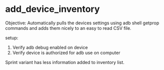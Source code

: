 # add_device_inventory

Objective:
Automatically pulls the devices settings using adb shell getprop commands and adds them nicely to an easy to read CSV file. 

setup:
1. Verify adb debug enabled on device
2. Verify device is authorized for adb use on computer



Sprint variant has less information added to inventory list.

